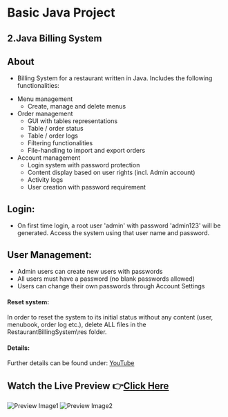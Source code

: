 # Basic Java Project

## 2.Java Billing System

## About

- Billing System for a restaurant written in Java. Includes the following functionalities:

* Menu management
    * Create, manage and delete menus
* Order management
    * GUI with tables representations
    * Table / order status
    * Table / order logs
    * Filtering functionalities
    * File-handling to import and export orders
* Account management
    * Login system with password protection
    * Content display based on user rights (incl. Admin account)
    * Activity logs
    * User creation with password requirement

## Login:
- On first time login, a root user 'admin' with password 'admin123' will be generated. Access the system using that user name and password.

## User Management:
- Admin users can create new users with passwords
- All users must have a password (no blank passwords allowed)
- Users can change their own passwords through Account Settings

#### Reset system:
In order to reset the system to its initial status without any content (user, menubook, order log etc.), delete ALL files in the RestaurantBillingSystem\res folder.

#### Details:
Further details can be found under: [YouTube](https://youtu.be/luqElQKeE78)

## Watch the Live Preview 👉[Click Here]()
![Preview Image1]()
![Preview Image2]()
